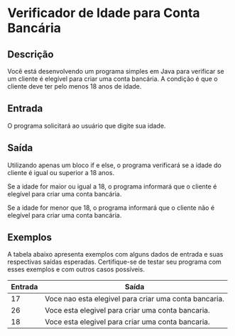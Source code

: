# Verificador de Idade para Conta Bancária

## Descrição

Você está desenvolvendo um programa simples em Java para verificar se um cliente é elegível para criar uma conta bancária. A condição é que o cliente deve ter pelo menos 18 anos de idade.

## Entrada

O programa solicitará ao usuário que digite sua idade.

## Saída

Utilizando apenas um bloco if e else, o programa verificará se a idade do cliente é igual ou superior a 18 anos.

Se a idade for maior ou igual a 18, o programa informará que o cliente é elegível para criar uma conta bancária.

Se a idade for menor que 18, o programa informará que o cliente não é elegível para criar uma conta bancária.

## Exemplos

A tabela abaixo apresenta exemplos com alguns dados de entrada e suas respectivas saídas esperadas. Certifique-se de testar seu programa com esses exemplos e com outros casos possíveis.

| Entrada | Saída                                                 |
| ------- | ----------------------------------------------------- |
| 17      | Voce nao esta elegivel para criar uma conta bancaria. |
| 26      | Voce esta elegivel para criar uma conta bancaria.     |
| 18      | Voce esta elegivel para criar uma conta bancaria.     |
